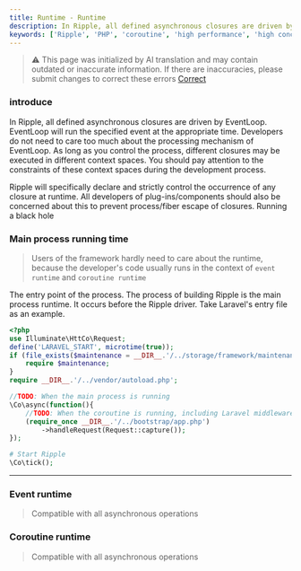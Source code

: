 ```yaml
---
title: Runtime - Runtime
description: In Ripple, all defined asynchronous closures are driven by EventLoop. Ripple will specifically declare and strictly control the occurrence of any closure during runtime. All developers of plug-ins/components should also be concerned about this to prevent Closure occurs when process/fiber escapes and runs a black hole
keywords: ['Ripple', 'PHP', 'coroutine', 'high performance', 'high concurrency']
---
```


> ⚠️ This page was initialized by AI translation and may contain outdated or inaccurate information. If there are
> inaccuracies, please submit changes to correct these errors [Correct](https://github.com/cloudtay/p-ripple-documents)

### introduce

In Ripple, all defined asynchronous closures are driven by EventLoop. EventLoop will run the specified event at the
appropriate time. Developers do not need to care too much about the processing mechanism of EventLoop.
As long as you control the process, different closures may be executed in different context spaces. You should pay
attention to the constraints of these context spaces during the development process.

Ripple will specifically declare and strictly control the occurrence of any closure at runtime. All developers of
plug-ins/components should also be concerned about this to prevent process/fiber escape of closures.
Running a black hole

### Main process running time

> Users of the framework hardly need to care about the runtime, because the developer's code usually runs in the context
> of `event runtime` and `coroutine runtime`

The entry point of the process. The process of building Ripple is the main process runtime. It occurs before the
Ripple driver. Take Laravel's entry file as an example.

```php
<?php
use Illuminate\HttCo\Request;
define('LARAVEL_START', microtime(true));
if (file_exists($maintenance = __DIR__.'/../storage/framework/maintenance.php')) {
    require $maintenance;
}
require __DIR__.'/../vendor/autoload.php';

//TODO: When the main process is running
\Co\async(function(){
    //TODO: When the coroutine is running, including Laravel middleware/service provider/controller and other running processes, they are all in the coroutine space.
    (require_once __DIR__.'/../bootstrap/app.php')
        ->handleRequest(Request::capture());
});

# Start Ripple
\Co\tick();
```

---

### Event runtime

> Compatible with all asynchronous operations

### Coroutine runtime

> Compatible with all asynchronous operations

